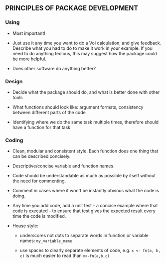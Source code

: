 ## PRINCIPLES OF PACKAGE DEVELOPMENT


### Using

* Most important!

* Just use it any time you want to do a VoI calculation, and give feedback.  Describe what you had to do to make it work in your example.  If you need to do anything tedious, this may suggest how the package could be more helpful.

* Does other software do anything better?


### Design

* Decide what the package should do, and what is better done with other tools

* What functions should look like: argument formats, consistency between different parts of the code

* Identifying where we do the same task multiple times, therefore should have a function for that task


### Coding 

* Clean, modular and consistent style.  Each function does one thing that can be described concisely.

* Descriptive/concise variable and function names.

* Code should be understandable as much as possible by itself without the need for commenting.

* Comment in cases where it won't be instantly obvious what the code is doing. 

* Any time you add code, add a unit test - a concise example where that code is executed - to ensure that test gives the expected result every time the code is modified. 

* House style: 

	- underscores not dots to separate words in function or variable names:  `my_variable_name`

	- use spaces to clearly separate elements of code, e.g. 
       `x <- fn(a, b, c)`  is much easier to read than  `x<-fn(a,b,c)` 
